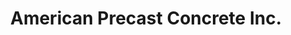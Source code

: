 ---
title: "American Precast Concrete Inc."
url: /el-monte/american-precast-concrete-inc/
shop: Supermarkt
---